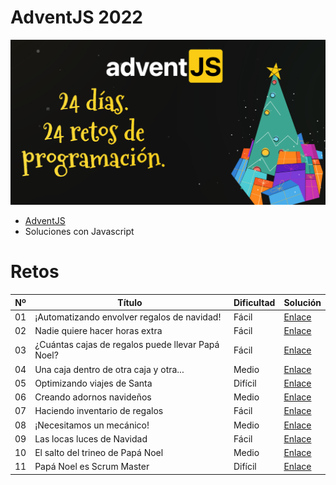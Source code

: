 # AdventJS 2022

![](./adventjs2022.png)

- [AdventJS](https://adventjs.dev/ "AdventJS")
- Soluciones con Javascript

# Retos

| Nº  | Título                                            | Dificultad | Solución                                                                |
| --- | ------------------------------------------------- | ---------- | ----------------------------------------------------------------------- |
| 01  | ¡Automatizando envolver regalos de navidad!       | Fácil      | [Enlace](https://github.com/facindito/adventjs2022/tree/master/reto-01) |
| 02  | Nadie quiere hacer horas extra                    | Fácil      | [Enlace](https://github.com/facindito/adventjs2022/tree/master/reto-02) |
| 03  | ¿Cuántas cajas de regalos puede llevar Papá Noel? | Fácil      | [Enlace](https://github.com/facindito/adventjs2022/tree/master/reto-03) |
| 04  | Una caja dentro de otra caja y otra...            | Medio      | [Enlace](https://github.com/facindito/adventjs2022/tree/master/reto-04) |
| 05  | Optimizando viajes de Santa                       | Difícil    | [Enlace](https://github.com/facindito/adventjs2022/tree/master/reto-05) |
| 06  | Creando adornos navideños                         | Medio      | [Enlace](https://github.com/facindito/adventjs2022/tree/master/reto-06) |
| 07  | Haciendo inventario de regalos                    | Fácil      | [Enlace](https://github.com/facindito/adventjs2022/tree/master/reto-07) |
| 08  | ¡Necesitamos un mecánico!                         | Medio      | [Enlace](https://github.com/facindito/adventjs2022/tree/master/reto-08) |
| 09  | Las locas luces de Navidad                        | Fácil      | [Enlace](https://github.com/facindito/adventjs2022/tree/master/reto-09) |
| 10  | El salto del trineo de Papá Noel                  | Medio      | [Enlace](https://github.com/facindito/adventjs2022/tree/master/reto-10) |
| 11  | Papá Noel es Scrum Master                         | Difícil    | [Enlace](https://github.com/facindito/adventjs2022/tree/master/reto-11) |
